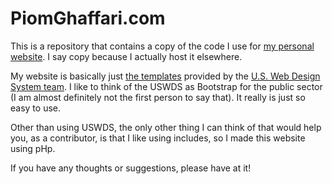 # PiomGhaffari.com

This is a repository that contains a copy of the code I use for [my personal website](https://www.piomghaffari.com/). I say copy because I actually host it elsewhere.

My website is basically just [the templates](https://designsystem.digital.gov/page-templates/) provided by the [U.S. Web Design System team](https://designsystem.digital.gov/). I like to think of the USWDS as Bootstrap for the public sector (I am almost definitely not the first person to say that). It really is just so easy to use.

Other than using USWDS, the only other thing I can think of that would help you, as a contributor, is that I like using includes, so I made this website using pHp.

If you have any thoughts or suggestions, please have at it!
